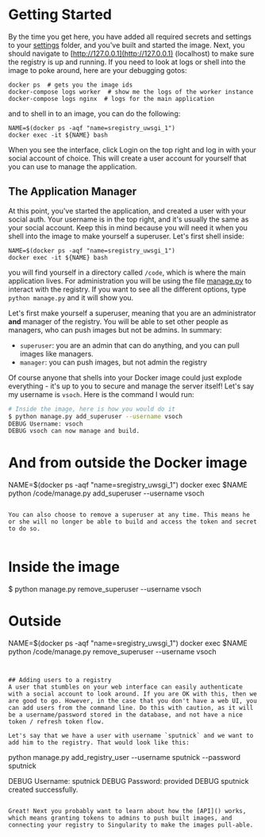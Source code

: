 # Getting Started
By the time you get here, you have added all required secrets and settings to your [settings](../shub/settings) folder, and you've built and started the image. Next, you should navigate to [http://127.0.0.1](http://127.0.0.1) (localhost) to make sure the registry is up and running. If you need to look at logs or shell into the image to poke around, here are your debugging gotos:


```
docker ps  # gets you the image ids
docker-compose logs worker  # show me the logs of the worker instance
docker-compose logs nginx  # logs for the main application

```

and to shell in to an image, you can do the following:

```
NAME=$(docker ps -aqf "name=sregistry_uwsgi_1")
docker exec -it ${NAME} bash
```

When you see the interface, click Login on the top right and log in with your social account of choice. This will create a user account for yourself that you can use to manage the application.


## The Application Manager
At this point, you've started the application, and created a user with your social auth. Your username is in the top right, and it's usually the same as your social account. Keep this in mind because you will need it when you shell into the image to make yourself a superuser. Let's first shell inside:

```
NAME=$(docker ps -aqf "name=sregistry_uwsgi_1")
docker exec -it ${NAME} bash
```

you will find yourself in a directory called `/code`, which is where the main application lives. For administration you will be using the file [manage.py](../manage.py) to interact with the registry. If you want to see all the different options, type `python manage.py` and it will show you.

Let's first make yourself a superuser, meaning that you are an administrator **and** manager of the registry. You will be able to set other people as managers, who can push images but not be admins. In summary:

 - `superuser`: you are an admin that can do anything, and you can pull images like managers.
 - `manager`: you can push images, but not admin the registry

Of course anyone that shells into your Docker image could just explode everything - it's up to you to secure and manage the server itself! Let's say my username is `vsoch`. Here is the command I would run:

```bash
# Inside the image, here is how you would do it
$ python manage.py add_superuser --username vsoch
DEBUG Username: vsoch
DEBUG vsoch can now manage and build.

```
# And from outside the Docker image

NAME=$(docker ps -aqf "name=sregistry_uwsgi_1")
docker exec $NAME python /code/manage.py add_superuser --username vsoch
```

You can also choose to remove a superuser at any time. This means he or she will no longer be able to build and access the token and secret to do so.


```
# Inside the image
$ python manage.py remove_superuser --username vsoch
# Outside
NAME=$(docker ps -aqf "name=sregistry_uwsgi_1")
docker exec $NAME python /code/manage.py remove_superuser --username vsoch
```


## Adding users to a registry
A user that stumbles on your web interface can easily authenticate with a social account to look around. If you are OK with this, then we are good to go. However, in the case that you don't have a web UI, you can add users from the command line. Do this with caution, as it will be a username/password stored in the database, and not have a nice token / refresh token flow.

Let's say that we have a user with username `sputnick` and we want to add him to the registry. That would look like this:

```
python manage.py add_registry_user  --username sputnick --password sputnick 

DEBUG Username: sputnick
DEBUG Password: provided
DEBUG sputnick created successfully.
```

Great! Next you probably want to learn about how the [API]() works, which means granting tokens to admins to push built images, and connecting your registry to Singularity to make the images pull-able.
